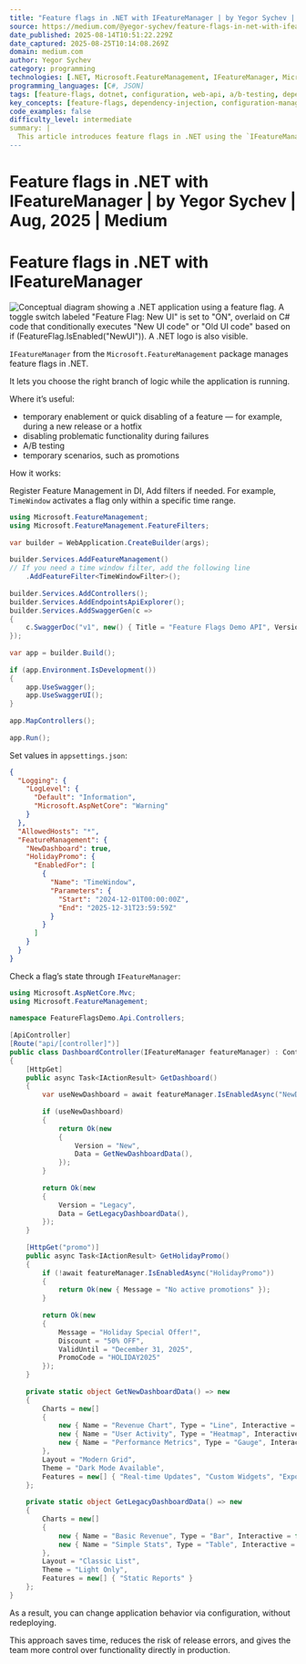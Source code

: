 ```yaml
---
title: "Feature flags in .NET with IFeatureManager | by Yegor Sychev | Aug, 2025 | Medium"
source: https://medium.com/@yegor-sychev/feature-flags-in-net-with-ifeaturemanager-c08391f9fdeb
date_published: 2025-08-14T10:51:22.229Z
date_captured: 2025-08-25T10:14:08.269Z
domain: medium.com
author: Yegor Sychev
category: programming
technologies: [.NET, Microsoft.FeatureManagement, IFeatureManager, Microsoft.FeatureManagement.FeatureFilters, TimeWindowFilter, ASP.NET Core, Swagger, SwaggerUI]
programming_languages: [C#, JSON]
tags: [feature-flags, dotnet, configuration, web-api, a/b-testing, dependency-injection, release-management, software-development, api, runtime-control]
key_concepts: [feature-flags, dependency-injection, configuration-management, a/b-testing, conditional-logic, runtime-configuration, feature-filters, continuous-delivery]
code_examples: false
difficulty_level: intermediate
summary: |
  This article introduces feature flags in .NET using the `IFeatureManager` interface from the `Microsoft.FeatureManagement` package. It explains how feature flags enable dynamic control over application logic at runtime, useful for scenarios like A/B testing, temporary promotions, or hotfixes. The content provides practical code examples demonstrating how to register feature management in Dependency Injection, configure flags in `appsettings.json` (including advanced filters like `TimeWindowFilter`), and check a flag's state within an ASP.NET Core controller. The author highlights benefits such as reducing release risks and gaining more control over production functionality without redeployment.
---
```

# Feature flags in .NET with IFeatureManager | by Yegor Sychev | Aug, 2025 | Medium

# Feature flags in .NET with IFeatureManager

![Conceptual diagram showing a .NET application using a feature flag. A toggle switch labeled "Feature Flag: New UI" is set to "ON", overlaid on C# code that conditionally executes "New UI code" or "Old UI code" based on `if (FeatureFlag.IsEnabled("NewUI"))`. A .NET logo is also visible.](https://miro.medium.com/v2/resize:fit:700/1*4cVgvMrqJ5eQlNUVIWrAUQ.png)

`IFeatureManager` from the `Microsoft.FeatureManagement` package manages feature flags in .NET.

It lets you choose the right branch of logic while the application is running.

Where it’s useful:

*   temporary enablement or quick disabling of a feature — for example, during a new release or a hotfix
*   disabling problematic functionality during failures
*   A/B testing
*   temporary scenarios, such as promotions

How it works:

Register Feature Management in DI, Add filters if needed. For example, `TimeWindow` activates a flag only within a specific time range.

```csharp
using Microsoft.FeatureManagement;  
using Microsoft.FeatureManagement.FeatureFilters;  
  
var builder = WebApplication.CreateBuilder(args);  
  
builder.Services.AddFeatureManagement()  
// If you need a time window filter, add the following line  
    .AddFeatureFilter<TimeWindowFilter>();  
  
builder.Services.AddControllers();  
builder.Services.AddEndpointsApiExplorer();  
builder.Services.AddSwaggerGen(c =>  
{  
    c.SwaggerDoc("v1", new() { Title = "Feature Flags Demo API", Version = "v1" });  
});  
  
var app = builder.Build();  
  
if (app.Environment.IsDevelopment())  
{  
    app.UseSwagger();  
    app.UseSwaggerUI();  
}  
  
app.MapControllers();  
  
app.Run();
```

Set values in `appsettings.json`:

```json
{  
  "Logging": {  
    "LogLevel": {  
      "Default": "Information",  
      "Microsoft.AspNetCore": "Warning"  
    }  
  },  
  "AllowedHosts": "*",  
  "FeatureManagement": {  
    "NewDashboard": true,  
    "HolidayPromo": {  
      "EnabledFor": [  
        {  
          "Name": "TimeWindow",  
          "Parameters": {  
            "Start": "2024-12-01T00:00:00Z",  
            "End": "2025-12-31T23:59:59Z"  
          }  
        }  
      ]  
    }  
  }  
}
```

Check a flag’s state through `IFeatureManager`:

```csharp
using Microsoft.AspNetCore.Mvc;  
using Microsoft.FeatureManagement;  
  
namespace FeatureFlagsDemo.Api.Controllers;  
  
[ApiController]  
[Route("api/[controller]")]  
public class DashboardController(IFeatureManager featureManager) : ControllerBase  
{  
    [HttpGet]  
    public async Task<IActionResult> GetDashboard()  
    {  
        var useNewDashboard = await featureManager.IsEnabledAsync("NewDashboard");  
  
        if (useNewDashboard)  
        {  
            return Ok(new  
            {  
                Version = "New",  
                Data = GetNewDashboardData(),  
            });  
        }  
  
        return Ok(new  
        {  
            Version = "Legacy",  
            Data = GetLegacyDashboardData(),  
        });  
    }  
  
    [HttpGet("promo")]  
    public async Task<IActionResult> GetHolidayPromo()  
    {  
        if (!await featureManager.IsEnabledAsync("HolidayPromo"))  
        {  
            return Ok(new { Message = "No active promotions" });  
        }  
  
        return Ok(new  
        {  
            Message = "Holiday Special Offer!",  
            Discount = "50% OFF",  
            ValidUntil = "December 31, 2025",  
            PromoCode = "HOLIDAY2025"  
        });  
    }  
  
    private static object GetNewDashboardData() => new  
    {  
        Charts = new[]  
        {  
            new { Name = "Revenue Chart", Type = "Line", Interactive = true },  
            new { Name = "User Activity", Type = "Heatmap", Interactive = true },  
            new { Name = "Performance Metrics", Type = "Gauge", Interactive = true }  
        },  
        Layout = "Modern Grid",  
        Theme = "Dark Mode Available",  
        Features = new[] { "Real-time Updates", "Custom Widgets", "Export Options" }  
    };  
  
    private static object GetLegacyDashboardData() => new  
    {  
        Charts = new[]  
        {  
            new { Name = "Basic Revenue", Type = "Bar", Interactive = false },  
            new { Name = "Simple Stats", Type = "Table", Interactive = false }  
        },  
        Layout = "Classic List",  
        Theme = "Light Only",  
        Features = new[] { "Static Reports" }  
    };  
}
```

As a result, you can change application behavior via configuration, without redeploying.

This approach saves time, reduces the risk of release errors, and gives the team more control over functionality directly in production.
